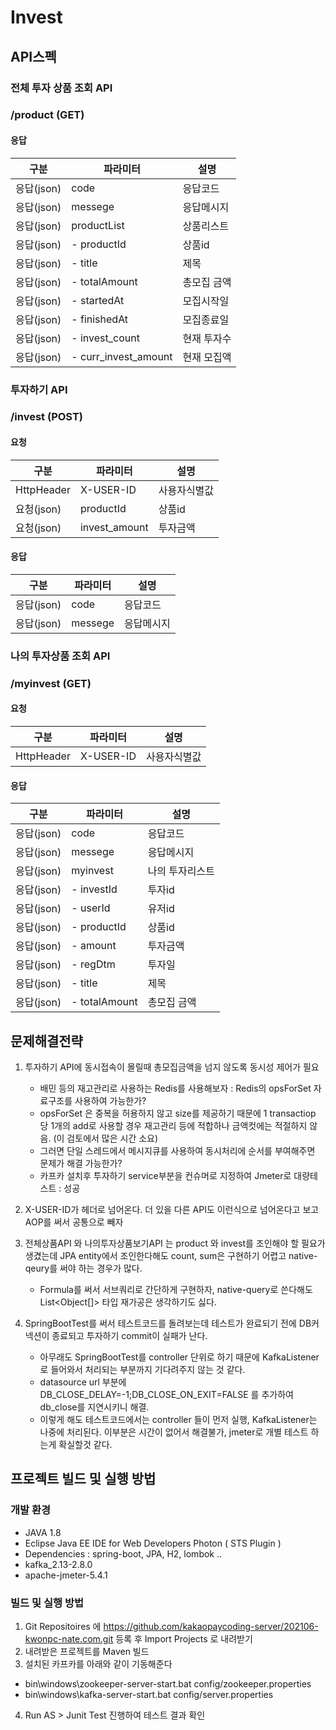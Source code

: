 # Invest

## API스펙
### 전체 투자 상품 조회 API 
### /product (GET) 

#### 응답
|구분|파라미터|설명|
|---|---|---|
|응답(json)|code|응답코드|
|응답(json)|messege|응답메시지|
|응답(json)|productList|상품리스트|
|응답(json)|- productId|상품id|
|응답(json)|- title| 제목|
|응답(json)|- totalAmount| 총모집 금액|
|응답(json)|- startedAt| 모집시작일|
|응답(json)|- finishedAt|모집종료일|
|응답(json)|- invest_count|현재 투자수|
|응답(json)|- curr_invest_amount|현재 모집액|

### 투자하기 API 
### /invest (POST) 

#### 요청
|구분|파라미터|설명|
|---|---|---|
|HttpHeader|X-USER-ID|사용자식별값|
|요청(json)|productId|상품id|
|요청(json)|invest_amount|투자금액|
#### 응답
|구분|파라미터|설명|
|---|---|---|
|응답(json)|code|응답코드|
|응답(json)|messege|응답메시지|

### 나의 투자상품 조회 API 
### /myinvest (GET) 

#### 요청
|구분|파라미터|설명|
|---|---|---|
|HttpHeader|X-USER-ID|사용자식별값|
#### 응답
|구분|파라미터|설명|
|---|---|---|
|응답(json)|code|응답코드|
|응답(json)|messege|응답메시지|
|응답(json)|myinvest| 나의 투자리스트|
|응답(json)|- investId|투자id|
|응답(json)|- userId| 유저id|
|응답(json)|- productId| 상품id|
|응답(json)|- amount| 투자금액|
|응답(json)|- regDtm|투자일|
|응답(json)|- title|제목|
|응답(json)|- totalAmount|총모집 금액|


## 문제해결전략
1. 투자하기 API에 동시접속이 몰릴때 총모집금액을 넘지 않도록 동시성 제어가 필요
   - 배민 등의 재고관리로 사용하는 Redis를 사용해보자 : Redis의 opsForSet 자료구조를 사용하여 가능한가? 
   - opsForSet 은 중복을 허용하지 않고 size를 제공하기 때문에 1 transactiop 당 1개의 add로 사용할 경우 재고관리 등에 적합하나 금액컷에는 적절하지 않음. (이 검토에서 많은 시간 소요)
   - 그러면 단일 스레드에서 메시지큐를 사용하여 동시처리에 순서를 부여해주면 문제가 해결 가능한가?
   - 카프카 설치후 투자하기 service부분을 컨슈머로 지정하여 Jmeter로 대량테스트 : 성공 
   
2. X-USER-ID가 헤더로 넘어온다. 더 있을 다른 API도 이런식으로 넘어온다고 보고 AOP를 써서 공통으로 빼자

3. 전체상품API 와 나의투자상품보기API 는 product 와 invest를 조인해야 할 필요가 생겼는데 JPA entity에서 조인한다해도 count, sum은 구현하기 어렵고 native-qeury를 써야 하는 경우가 많다. 
   - Formula를 써서 서브쿼리로 간단하게 구현하자, native-query로 쓴다해도 List<Object[]> 타입 재가공은 생각하기도 싫다.

4. SpringBootTest를 써서 테스트코드를 돌려보는데 테스트가 완료되기 전에 DB커넥션이 종료되고 투자하기 commit이 실패가 난다. 
   - 아무래도 SpringBootTest를 controller 단위로 하기 때문에 KafkaListener로 들어와서 처리되는 부분까지 기다려주지 않는 것 같다. 
   - datasource url 부분에 DB_CLOSE_DELAY=-1;DB_CLOSE_ON_EXIT=FALSE 를 추가하여 db_close를 지연시키니 해결.
   - 이렇게 해도 테스트코드에서는 controller 들이 먼저 실행, KafkaListener는 나중에 처리된다.  이부분은 시간이 없어서 해결불가, jmeter로 개별 테스트 하는게 확실할것 같다.


## 프로젝트 빌드 및 실행 방법
### 개발 환경 
- JAVA 1.8
- Eclipse Java EE IDE for Web Developers Photon ( STS Plugin )
- Dependencies : spring-boot, JPA, H2, lombok ..
- kafka_2.13-2.8.0
- apache-jmeter-5.4.1

### 빌드 및 실행 방법
1. Git Repositoires 에 https://github.com/kakaopaycoding-server/202106-kwonpc-nate.com.git 등록 후 Import Projects 로 내려받기
2. 내려받은 프로젝트를 Maven 빌드
3. 설치된 카프카를 아래와 같이 기동해준다
  - bin\windows\zookeeper-server-start.bat config/zookeeper.properties
  - bin\windows\kafka-server-start.bat config/server.properties
4. Run AS > Junit Test 진행하여 테스트 결과 확인

